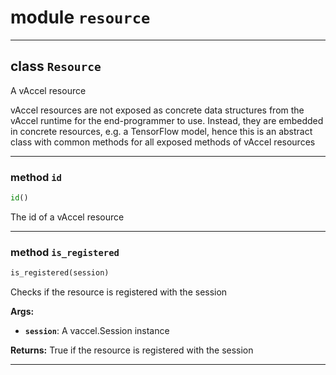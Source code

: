 <!-- markdownlint-disable -->

# module `resource`






---

## class `Resource`
A vAccel resource 

vAccel resources are not exposed as concrete data structures from the vAccel runtime for the end-programmer to use. Instead, they are embedded in concrete resources, e.g. a TensorFlow model, hence this is an abstract class with common methods for all exposed methods of vAccel resources 




---

### method `id`

```python
id()
```

The id of a vAccel resource 

---

### method `is_registered`

```python
is_registered(session)
```

Checks if the resource is registered with the session 



**Args:**
 
 - <b>`session`</b>:  A vaccel.Session instance 



**Returns:**
 True if the resource is registered with the session 




---


